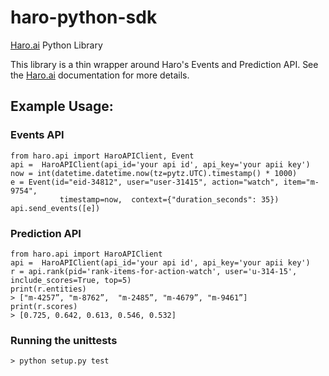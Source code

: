 # haro-python-sdk
[Haro.ai](https://haro.ai/) Python Library

This library is a thin wrapper around Haro's Events and Prediction API.
See the [Haro.ai](https://haro.ai/) documentation for more details. 

## Example Usage:

### Events API
    from haro.api import HaroAPIClient, Event
    api =  HaroAPIClient(api_id='your api id', api_key='your apii key')
    now = int(datetime.datetime.now(tz=pytz.UTC).timestamp() * 1000)
    e = Event(id="eid-34812", user="user-31415", action="watch", item="m-9754", 
               timestamp=now,  context={"duration_seconds": 35})
    api.send_events([e])


### Prediction API

    from haro.api import HaroAPIClient
    api =  HaroAPIClient(api_id='your api id', api_key='your apii key')
    r = api.rank(pid='rank-items-for-action-watch', user='u-314-15', include_scores=True, top=5)
    print(r.entities)
    > ["m-4257”, "m-8762”,  "m-2485”, "m-4679”, "m-9461”]
    print(r.scores)
    > [0.725, 0.642, 0.613, 0.546, 0.532]
    
     
### Running the unittests
    > python setup.py test